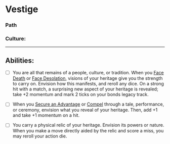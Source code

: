 # Vestige
### Path
### Culture:
<hr>

## Abilities:
- [ ] You are all that remains of a people, culture, or tradition. When you [Face Death](Face_Death.md) or [Face Desolation](Face_Desolation.md), visions of your heritage give you the strength to carry on. Envision how this manifests, and reroll any dice. On a strong hit with a match, a surprising new aspect of your heritage is revealed; take +2 momentum and mark 2 ticks on your bonds legacy track.

- [ ] When you [Secure an Advantage](5_Moves/Adventure/Secure_an_Advantage.md) or [Compel](Compel.md) through a tale, performance, or ceremony, envision what you reveal of your heritage. Then, add +1 and take +1 momentum on a hit.

- [ ] You carry a physical relic of your heritage. Envision its powers or nature. When you make a move directly aided by the relic and score a miss, you may reroll your action die.

